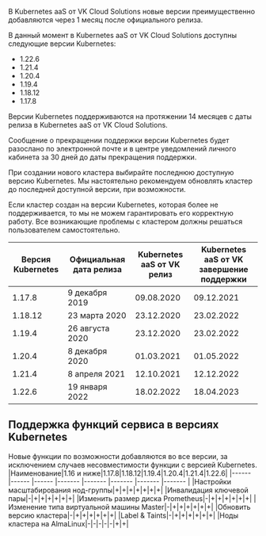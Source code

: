 В Kubernetes aaS от VK Cloud Solutions новые версии преимущественно добавляются через 1 месяц после официального релиза.

В данный момент в Kubernetes aaS от VK Cloud Solutions доступны следующие версии Kubernetes:

* 1.22.6
* 1.21.4
* 1.20.4
* 1.19.4
* 1.18.12
* 1.17.8

Версии Kubernetes поддерживаются на протяжении 14 месяцев с даты релиза в Kubernetes aaS от VK Cloud Solutions. 

Сообщение о прекращении поддержки версии Kubernetes будет разослано по электронной почте и в центре уведомлений личного кабинета за 30 дней до даты прекращения поддержки.

При создании нового кластера выбирайте последнюю доступную версию Kubernetes. Мы настоятельно рекомендуем обновлять кластер до последней доступной версии, при возможности.

Если кластер создан на версии Kubernetes, которая более не поддерживается, то мы не можем гарантировать его корректную работу. Все возникающие проблемы с кластером должны решаться пользователем самостоятельно.

|Версия Kubernetes|Официальная дата релиза|Kubernetes aaS от VK релиз|Kubernetes aaS от VK завершение поддержки|
|------|------|------|-------|
|1.17.8|9 декабря 2019|09.08.2020|09.12.2021|
|1.18.12|23 марта 2020|23.12.2020|23.02.2022|
|1.19.4|26 августа 2020|23.12.2020|23.02.2022|
|1.20.4|8 декабря 2020|01.03.2021|01.05.2022|
|1.21.4|8 апреля 2021|12.10.2021|12.12.2022|
|1.22.6|19 января 2022|18.02.2022|18.04.2023|

## Поддержка функций сервиса в версиях Kubernetes
Новые функции по возможности добавляются во все версии, за исключением случаев несовместимости функции с версией Kubernetes.
|Наименование|1.16 и ниже|1.17.8|1.18.12|1.19.4|1.20.4|1.21.4|1.22.6|
|------ |------ |------ |------- |------- |------- |------- |------- |
|Настройки масштабирования нод-группы|+|+|+|+|+|+|+|
|Инвалидация ключевой пары|-|+|+|+|+|+|+|
|Изменить размер диска Prometheus|-|+|+|+|+|+|+|
|Изменение типа виртуальной машины Master|-|+|+|+|+|+|+|
|Обновить версию кластера|-|+|+|+|+|+|+|
|Label & Taints|-|+|+|+|+|+|+|
|Ноды кластера на AlmaLinux|-|-|-|-|-|+|+|